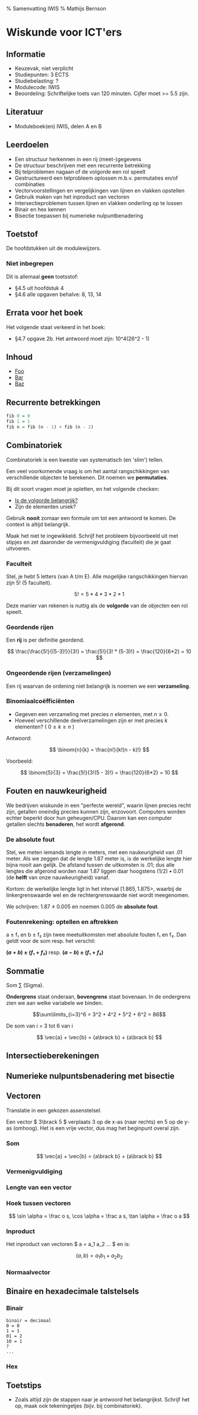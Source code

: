 % Samenvatting IWIS
% Mathijs Bernson

# Wiskunde voor ICT'ers

## Informatie

* Keuzevak, niet verplicht
* Studiepunten: 3 ECTS
* Studiebelasting: ?
* Modulecode: IWIS
* Beoordeling: Schriftelijke toets van 120 minuten. Cijfer moet >= 5.5 zijn.

## Literatuur

* Moduleboek(en) IWIS, delen A en B

## Leerdoelen

* Een structuur herkennen in een rij (meet-)gegevens
* De structuur beschrijven met een recurrente betrekking
* Bij telproblemen nagaan of de volgorde een rol speelt
* Gestructureerd een telprobleem oplossen m.b.v. permutaties en/of combinaties
* Vectorvoorstellingen en vergelijkingen van lijnen en vlakken opstellen
* Gebruik maken van het inproduct van vectoren
* Intersectieproblemen tussen lijnen en vlakken onderling op te lossen
* Binair en hex kennen
* Bisectie toepassen bij numerieke nulpuntbenadering

## Toetstof

De hoofdstukken uit de modulewijzers.

### Niet inbegrepen

Dit is allemaal **geen** toetsstof:

* §4.5 uit hoofdstuk 4
* §4.6 alle opgaven behalve: 8, 13, 14

## Errata voor het boek

Het volgende staat verkeerd in het boek:

* §4.7 opgave 2b. Het antwoord moet zijn: 10^4(26^2 - 1)

## Inhoud

* [Foo](#foo)
* [Bar](#bar)
* [Baz](#baz)

## Recurrente betrekkingen

```haskell
fib 0 = 0
fib 1 = 1
fib n = fib (n - 1) + fib (n - 2)
```

## Combinatoriek

Combinatoriek is een kwestie van systematisch (en 'slim') tellen.

Een veel voorkomende vraag is om het aantal rangschikkingen van verschillende objecten te berekenen. Dit noemen we **permutaties**.

Bij dit soort vragen moet je opletten, en het volgende checken:

* [Is de volgorde belangrijk?](#geordende-rijen)
* Zijn de elementen uniek?

Gebruik **nooit** zomaar een formule om tot een antwoord te komen. De context is altijd belangrijk.

Maak het niet te ingewikkeld. Schrijf het probleem bijvoorbeeld uit met stipjes en zet daaronder de vermenigvuldiging (faculteit) die je gaat uitvoeren.

### Faculteit

Stel, je hebt 5 letters (van A t/m E). Alle mogelijke rangschikkingen hiervan zijn $5!$ (5 faculteit).

$$ 5! = 5 * 4 * 3 * 2 * 1 $$

Deze manier van rekenen is nuttig als de **volgorde** van de objecten een rol speelt.

### Geordende rijen

Een **rij** is per definitie geordend.

$$ \frac{\frac{5!}{(5-3)!}}{3!} = \frac{5!}{3! * (5-3)!} = \frac{120}{6*2} = 10 $$

### Ongeordende rijen (verzamelingen)

Een rij waarvan de ordening niet belangrijk is noemen we een **verzameling**.

### Binomiaalcoëfficiënten

* Gegeven een verzameling met precies $n$ elementen, met $n \ge 0$.
* Hoeveel verschillende deelverzamelingen zijn er met precies $k$ elementen? ( $0 \ge k \ge n$ )

Antwoord:

$$ \binom{n}{k} = \frac{n!}{k!(n - k)!} $$

Voorbeeld:

$$ \binom{5}{3} = \frac{5!}{3!(5 - 3)!} = \frac{120}{6*2} = 10 $$

## Fouten en nauwkeurigheid

We bedrijven wiskunde in een "perfecte wereld", waarin lijnen precies recht zijn, getallen oneindig precies kunnen zijn, enzovoort. Computers worden echter beperkt door hun geheugen/CPU. Daarom kan een computer getallen slechts **benaderen**, het wordt **afgerond**.

### De absolute fout

Stel, we meten iemands lengte in meters, met een naukeurigheid van .01 meter. Als we zeggen dat de lengte 1.87 meter is, is de werkelijke lengte hier bijna nooit aan gelijk. De afstand tussen de uitkomsten is .01; dus alle lengtes die afgerond worden naar 1.87 liggen daar hoogstens $(1/2)•0.01$ (de **helft** van onze nauwkeurigheid) vanaf.

Kortom: de werkelijke lengte ligt in het interval $[1.865, 1.875>$, waarbij de linkergrenswaarde wel en de rechtergrenswaarde niet wordt meegenomen.

We schrijven: 1.87 ± 0.005 en noemen 0.005 de **absolute fout**.

### Foutenrekening: optellen en aftrekken

a ± f₁ en b ± f₂ zijn twee meetuitkomsten met absolute fouten f₁ en f₂. Dan geldt voor de som resp. het verschil:

**$(a + b) ± (f₁ + f₂)$** resp. **$(a - b) ± (f₁ + f₂)$**

## Sommatie

Som ∑ (Sigma).

**Ondergrens** staat onderaan, **bovengrens** staat bovenaan. In de ondergrens zien we aan welke variabele we binden.

$$\sum\limits_{i=3}^6 = 3^2 + 4^2 + 5^2 + 6^2 = 86$$

De som van i = 3 tot 6 van i

$$ \vec{a} + \vec{b} = {a\brack b} + {a\brack b} $$

## Intersectieberekeningen

## Numerieke nulpuntsbenadering met bisectie

## Vectoren

Translatie in een gekozen assenstelsel.

Een vector $ 3\brack 5 $ verplaats 3 op de x-as (naar rechts) en 5 op de y-as (omhoog). Het is een vrije vector, dus mag het beginpunt overal zijn.

### Som

$$ \vec{a} + \vec{b} = {a\brack b} + {a\brack b} $$

### Vermenigvuldiging

### Lengte van een vector

### Hoek tussen vectoren

$$ \sin \alpha = \frac o s, \cos \alpha = \frac a s, \tan \alpha = \frac o a $$

### Inproduct

Het inproduct van vectoren $ a = a_1 a_2 ... $ en is:

$$ (a, b) = a_1 b_1 + a_2 b_2 $$

### Normaalvector

## Binaire en hexadecimale talstelsels

### Binair

```
binair = decimaal
0 = 0
1 = 1
01 = 2
10 = 1
?
...
```

### Hex

## Toetstips

* Zoals altijd zijn de stappen naar je antwoord het belangrijkst. Schrijf het op, maak ook tekeningetjes (bijv. bij combinatoriek).
